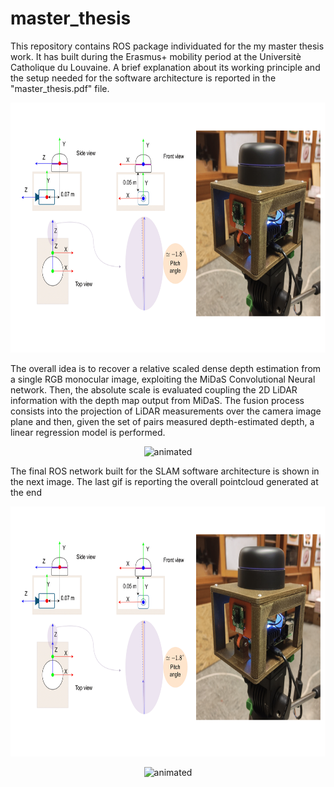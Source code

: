 # master_thesis
This repository contains ROS package individuated for the my master thesis work. It has built during the Erasmus+ mobility period at the Universitè Catholique du Louvaine. A brief explanation about its working principle and the setup needed for the software architecture is reported in the "master_thesis.pdf" file. 
<p align="center">
  <img src="https://github.com/JacopoAndreoli/master_thesis/blob/main/gif/sensors_system.png"  width="750" height="400">
</p>

The overall idea is to recover a relative scaled dense depth estimation from a single RGB monocular image, exploiting the MiDaS Convolutional Neural network. Then, the absolute scale is evaluated coupling the 2D LiDAR information with the depth map output from MiDaS. The fusion process consists into the projection of LiDAR measurements over the camera image plane and then, given the set of pairs measured depth-estimated depth, a linear regression model is performed.

<p align="center">
  <img src="https://github.com/JacopoAndreoli/master_thesis/blob/main/gif/test_lidar_modified(1).gif" alt="animated" />
</p>

The final ROS network built for the SLAM software architecture is shown in the next image. The last gif is reporting the overall pointcloud generated at the end

<p align="center">
  <img src="https://github.com/JacopoAndreoli/master_thesis/blob/main/gif/sensors_system.png"  width="750" height="400">
</p>


<p align="center">
  <img src="https://github.com/JacopoAndreoli/master_thesis/blob/main/gif/test_lidar_modified(1).gif" alt="animated" />
</p>
